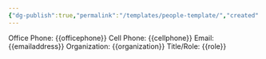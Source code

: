 ```yaml
---
{"dg-publish":true,"permalink":"/templates/people-template/","created":"2025-01-02T08:49:19.089-06:00"}
---
```


Office Phone: {{officephone}}
Cell Phone: {{cellphone}}
Email: {{emailaddress}}
Organization: {{organization}}
Title/Role: {{role}}